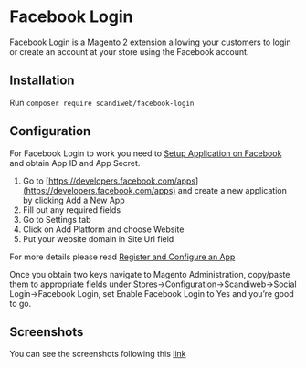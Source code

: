 # Facebook Login

Facebook Login is a Magento 2 extension allowing your customers to login or create an account at your store using the Facebook account.

## Installation

Run ```composer require scandiweb/facebook-login```

## Configuration

For Facebook Login to work you need to [Setup Application on Facebook](https://developers.facebook.com/apps) and obtain App ID and App Secret.

1. Go to [https://developers.facebook.com/apps](https://developers.facebook.com/apps) and create a new application by clicking Add a New App
2. Fill out any required fields
3. Go to Settings tab
4. Click on Add Platform and choose Website
5. Put your website domain in Site Url field

For more details please read [Register and Configure an App](https://developers.facebook.com/docs/apps/register)

Once you obtain two keys navigate to Magento Administration, copy/paste them to appropriate fields under Stores->Configuration->Scandiweb->Social Login->Facebook Login, set Enable Facebook Login to Yes and you’re good to go.

## Screenshots
You can see the screenshots following this [link](/screenshots)